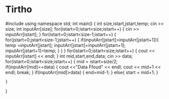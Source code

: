# Tirtho
#include<iostream>
using namespace std;
int main()
{
    int size,istart,jstart,temp;
    cin >> size;
    int inputArr[size];
    for(istart=0;istart<size;istart++)
    {
        cin >> inputArr[istart];
    }
    for(istart=0;istart<size-1;istart++)
    {
        for(jstart=0;jstart<size-1;jstart++)
        {
            if(inputArr[jstart]>inputArr[jstart+1]){
            temp =inputArr[jstart];
            inputArr[jstart]=inputArr[jstart+1];
            inputArr[jstart+1]=temp;
          }
        }
    }
    for(istart=0;istart<size;istart++)
    {
        cout << inputArr[istart] << endl;
    }
    int mid,start,end,data;
    cin >> data;
    for(istart=0;istart<size;istart++)
    {
        mid = istart+size/2;
        if(inputArr[mid]==data)
        {
            cout <<"Data Ffoud" << endl;
            cout << mid+1 << endl;
            break;
        }
        if(inputArr[mid]>data)
        {
            end=mid-1;
        }
        else{
            start = mid+1;
        }

    }

}

